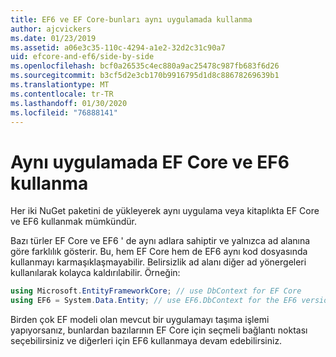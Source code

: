 ```yaml
---
title: EF6 ve EF Core-bunları aynı uygulamada kullanma
author: ajcvickers
ms.date: 01/23/2019
ms.assetid: a06e3c35-110c-4294-a1e2-32d2c31c90a7
uid: efcore-and-ef6/side-by-side
ms.openlocfilehash: bcf0a26535c4ec880a9ac25478c987fb683f6d26
ms.sourcegitcommit: b3cf5d2e3cb170b9916795d1d8c88678269639b1
ms.translationtype: MT
ms.contentlocale: tr-TR
ms.lasthandoff: 01/30/2020
ms.locfileid: "76888141"
---
```

# <a name="using-ef-core-and-ef6-in-the-same-application"></a>Aynı uygulamada EF Core ve EF6 kullanma

Her iki NuGet paketini de yükleyerek aynı uygulama veya kitaplıkta EF Core ve EF6 kullanmak mümkündür.

Bazı türler EF Core ve EF6 ' de aynı adlara sahiptir ve yalnızca ad alanına göre farklılık gösterir. Bu, hem EF Core hem de EF6 aynı kod dosyasında kullanmayı karmaşıklaşmayabilir. Belirsizlik ad alanı diğer ad yönergeleri kullanılarak kolayca kaldırılabilir. Örneğin:

``` csharp
using Microsoft.EntityFrameworkCore; // use DbContext for EF Core
using EF6 = System.Data.Entity; // use EF6.DbContext for the EF6 version
```

Birden çok EF modeli olan mevcut bir uygulamayı taşıma işlemi yapıyorsanız, bunlardan bazılarının EF Core için seçmeli bağlantı noktası seçebilirsiniz ve diğerleri için EF6 kullanmaya devam edebilirsiniz.
